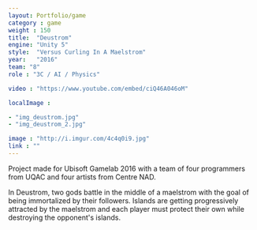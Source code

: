```yaml
---
layout: Portfolio/game
category : game
weight : 150
title:  "Deustrom"
engine: "Unity 5"
style:  "Versus Curling In A Maelstrom"
year:   "2016"
team: "8"
role : "3C / AI / Physics"

video : "https://www.youtube.com/embed/ciQ46A046oM"

localImage : 

- "img_deustrom.jpg"
- "img_deustrom_2.jpg"

image : "http://i.imgur.com/4c4q0i9.jpg"
link : ""
---
```

Project made for Ubisoft Gamelab 2016 with a team of four programmers from UQAC and four artists from Centre NAD. 

In Deustrom, two gods battle in the middle of a maelstrom with the goal of being immortalized by their followers. Islands are getting progressively attracted by the maelstrom and each player must protect their own while destroying the opponent's islands.